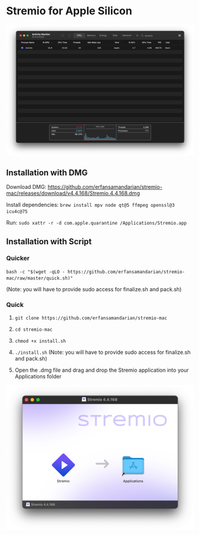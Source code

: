 # Stremio for Apple Silicon 

<div align="center">

![logo](docs/image.png)

</div>

## Installation with DMG

Download DMG: https://github.com/erfansamandarian/stremio-mac/releases/download/v4.4.168/Stremio.4.4.168.dmg

Install dependencies: `brew install mpv node qt@5 ffmpeg openssl@3 icu4c@75`

Run: `sudo xattr -r -d com.apple.quarantine /Applications/Stremio.app`

## Installation with Script

### Quicker

`bash -c "$(wget -qLO - https://github.com/erfansamandarian/stremio-mac/raw/master/quick.sh)"`

(Note: you will have to provide sudo access for finalize.sh and pack.sh)

### Quick

1. `git clone https://github.com/erfansamandarian/stremio-mac`

2. `cd stremio-mac`

3. `chmod +x install.sh`

4. `./install.sh` (Note: you will have to provide sudo access for finalize.sh and pack.sh)

5. Open the .dmg file and drag and drop the Stremio application into your Applications folder

<div align="center">

![install](docs/install.png)

</div>
